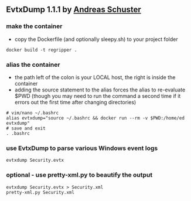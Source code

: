 ## EvtxDump 1.1.1 by [Andreas Schuster](https://mobile.twitter.com/forensikblog?lang=en)

### make the container
- copy the Dockerfile (and optionally sleepy.sh) to your project folder
```
docker build -t regripper .
```

### alias the container
- the path left of the colon is your LOCAL host, the right is inside the container
- adding the source statement to the alias forces the alias to re-evaluate $PWD (though you may need to run the command a second time if it errors out the first time after changing directories)
```
# vim/nano ~/.bashrc
alias evtxdump="source ~/.bashrc && docker run --rm -v $PWD:/home/ed evtxdump"
# save and exit
. .bashrc
```

### use EvtxDump to parse various Windows event logs
```
evtxdump Security.evtx
```

### optional - use pretty-xml.py to beautify the output
```
evtxdump Security.evtx > Security.xml
pretty-xml.py Security.xml
```
